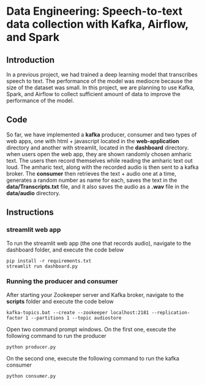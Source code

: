 # Data Engineering: Speech-to-text data collection with Kafka, Airflow, and Spark
## Introduction
In a previous project, we had trained a deep learning model that transcribes speech to text. The performance
of the model was mediocre because the size of the dataset was small. In this project, we are planning to use
Kafka, Spark, and Airflow to collect sufficient amount of data to improve the performance of the model.

## Code
So far, we have implemented a **kafka** producer, consumer and two types of web apps, one with html + javascript located in the **web-application** directory and another with streamlit, located in the **dashboard** directory. when users open the web app, they are shown randomly chosen amharic text. The users then record themselves while reading the amharic text out loud. The amharic text, along with the recorded audio is then sent to a kafka broker. The **consumer** then retrieves the text + audio one at a time, generates a random number as name for each, saves the text in the **data/Transcripts.txt** file, and it also saves the audio as a **.wav** file in the **data/audio** directory.

## Instructions
### streamlit web app 
To run the streamlit web app (the one that records audio), navigate to the dashboard folder, and execute the code below
```
pip install -r requirements.txt
streamlit run dashboard.py
```
### Running the producer and consumer
After starting your Zookeeper server and Kafka broker, navigate to the **scripts** folder and execute the code below

```
kafka-topics.bat --create --zookeeper localhost:2181 --replication-factor 1 --partitions 1 --topic audiostore
```

Open two command prompt windows. On the first one, execute the following command to run the producer

```
python producer.py
```
On the second one, execute the following command to run the kafka consumer

```
python consumer.py
```